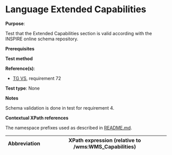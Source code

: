 # Language Extended Capabilities

**Purpose**:

Test that the Extended Capabilities section is valid according with the INSPIRE online schema repository.

**Prerequisites**

**Test method**

**Reference(s)**:

* [TG VS](./README.md#ref_TG_VS), requirement 72

**Test type**: None

**Notes**

Schema validation is done in test for requirement 4.

**Contextual XPath references**

The namespace prefixes used as described in [README.md](./README.md#namespaces).

Abbreviation                                               |  XPath expression (relative to /wms:WMS_Capabilities)
---------------------------------------------------------- | -------------------------------------------------------------------------
